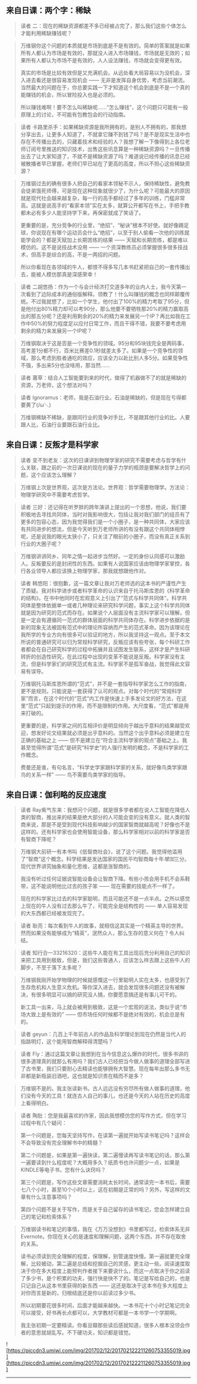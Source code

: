 ## 来自日课：两个字：稀缺

> 读者 二：现在的稀缺资源都差不多已经被占完了，那么我们这些个体怎么才能利用稀缺赚钱呢？

> 万维钢你这个问题的本质就是市场到底是不是有效的。简单的答案就是如果所有人都认为市场是有效的，那就没人进入市场赚钱，市场就是无效的；如果所有人都认为市场不是有效的，人人设法赚钱，市场就会变得更有效。
> 
> 真实的市场是比较有效但是又充满机会。从远处看大局容易以为没机会，深入进去看还是很容易发现机会 —— 无非是发挥自身优势，考虑当前潮流。当然最大的问题在于，你总要实践一下才知道这个机会到底是不是一个真的能赚钱的机会，所以冒险投入也是必须的。
> 
> 所以赚钱难啊！要不怎么叫稀缺呢……“怎么赚钱”，这个问题只可能有一般原理上的讨论，不可能有包教包会的行动指南。 

> 读者 卡路里杀手：如果稀缺资源是我所拥有的，是别人不拥有的，那我想分享出去，让更多人知道了，不就拿它赚不到钱了吗？是不是现实生活中也存在不传播出去的，只藏着技术和经验的人？我想了解一下像得到上各位老师订阅号里推送的知识技术，出售这些讯息算是一种稀缺资源吗？一旦传播出去了让大家知道了，不就不是稀缺资源了吗？难道说已经传播的讯息已经被散播者早已掌握，老师们早已站在了更高的高度，所以不担心这些稀缺资源？

> 万维钢过去的确有很多人把自己的看家本领秘不示人，保持稀缺性，避免教会徒弟饿死师傅，可是现在这种现象就很少了，为什么呢？可能最大的原因就是现代社会越来越复杂，每一行的高手都经过了多年的训练，门槛非常高。这就是说高手的“看家本领”实在太多，就算公开都写在书上，手把手教都未必有多少人能坚持学下来，再保密就成了笑话了。
> 
> 更重要的是，充分竞争的行业里，“绝招”、“秘诀”根本不好使。就好像踢足球，你说现在有哪个运动员会什么“绝招”，以至于别人偷看一次他的训练就能学会的？都是天赋加上长期苦练的结果 —— 天赋和长期苦练，都是难以模仿的。这不是说技战术没用 —— 一个资深教练员必须掌握很多很多技战术，但高手是综合的高，不是一两招的问题。
> 
> 所以你看现在各领域的牛人，都恨不得多写几本书赶紧把自己的一套传播出去，能被人模仿那真是深感荣幸！ 

> 读者 二胡悠扬：作为一个与会计经济打交道多年的业内人士，我今天第一次看到了边际成本的通俗版解释。领教了！什么叫赚钱的概念也同样颠覆传统。不过我就想了，比如一个学生，他付出了100%的精力考取了95分，但是他付出80%精力却可以考90分，那么他要不要牺牲那20%的精力赢取高出的那五分呢？还是利用剩余的20%的精力来发展另一个IP？再比如我在工作中50%的努力程度足以应付日常工作，而且干得不错，我要不要考虑用剩余的精力来发展另一个IP呢？

> 万维钢取决于这是否是一个竞争性的领域。95分和95块钱完全是两码事，高考差1分都不行，百米比赛差0.1秒就差太多了。如果是一个竞争性的领域，那么考虑到胜者通吃的效应，应该全力以赴比别人多5分。如果竞争性不强，多出来5分也没啥用，那当然……

> 读者 莆草：结合人工智能要到来的时代，做得了机器做不了的就是稀缺的资源，万老师，这个想法对吗？

> 读者 Ignoramus：老师，我是石油行业。石油是稀缺的，但是现在亏得都要黄了(/ω＼)

> 万维钢稀缺不稀缺，是跟同行业的竞争对手比，不是跟其他行业的比。人要跟人比，石油行业要跟石油行业比。

## 来自日课：反叛才是科学家

> 读者 变不到老友：这次的日课讲到物理学家的研究不需要考虑与哲学有什么关联，跟之前的一次日课说的现在的量子力学的瓶颈是要解决哲学上的问题，这个应该怎么理解？

> 万维钢上次是世界观，这次是方法论。世界观：哲学需要物理学。方法论：物理学研究中不需要考虑哲学。

> 读者 三好：还记得在听罗胖的跨年演讲上提出的一个思想，他说，我们要积极地去寻找共同体，当时对我影响很大，包括让我对我们部门的组员有了更多的包容心态，因为我觉得我们是一个小圈子，是一种共同体，大家应该有共同进步的想法，但是今天听到万老师所讲的有没有跟这个共同体相悖呢，还是说我的眼光太狭小了，只关注了眼前的小圈子，而没有真正关系到行业的大圈子呢？

> 万维钢讲讲同乡、同年之情一起进步当然好。一定的身份认同感可以激励人。反叛要反的是封闭性的东西。如果有人说国家应该由物理学家掌控，各行各业领导人都应该换上物理学家，那我就想跟他作对。

> 读者 韩悠阳：很抱歉，这一篇文章让我对万老师选的这本书的严谨性产生了质疑。我对科学进步或者科学革命的认识来自于托马斯库恩的《科学革命的结构》。在书中他同时在宏观意义上引出了“范式与科学共同体”。科学共同体是整体依据单一或者几种理论来研究科学问题，事实上这个科学共同体就是因为研究的范式而存在。如果说个人层面没有主流科学家可以理解，但是一定会有遵循同一范式的群体层面的科学共同体存在。科学进步依据的是新的现象无法被固有范式中的理论所容纳而产生的范式革命。因为该理论在我所学的专业方向有很多可以验证的地方，所以我坚持这一观点。至于本文所说的普通研究可以归为常规科学研究，反叛应该有些夸张，每个科研工作者都会在自己研究科学的过程中拓展并且试图发生联系，这样才是产生科研转折的创造性研究，在此过程中出现的变革不能说是反叛。科学家没有主流，但是科学家们的研究范式有主流。科学家不是孤军奋战，我觉得此文容易有误导。

> 万维钢托马斯库恩所谓的“范式”，并不是一套指导科学家怎么工作的指南，更不是规则，只能说是一套获得了认可的观点。对每个时代的“常规科学家”而言，在这个时代的“范式”内工作是快速上手多发论文的好方法，在这里“范式”只起到提示的作用，而不是限制的作用。大尺度看，“范式”都是用来打破的。
> 
> 更重要的是，科学家之间的互相评价是明显倾向于越出乎意料的结果越受欢迎，想发好论文结果就必须是出乎意料的。当然这个出乎意料必须是建立在正确的基础之上 —— 但不是建立在“符合主流科学家的观点”基础之上。我甚至觉得所谓“范式”是研究“科学史”的人强行发明的概念，不是科学家的工作概念。
> 
> 费曼还是谁，有句名言，“科学史学家跟科学家的关系，就好像鸟类学家跟鸟的关系一样” —— 鸟不需要鸟类学家的指导。 

## 来自日课：伽利略的反应速度

> 读者 Ray紫气东来：我想问个问题，就是很多学者都在说人工智能在降低人类的智商，推出来的结果是绝大部分的人可能会变的没有意义。就人类的智商来说，那是不是受到现代科技影响越少的国家智商就越高呢？好像也不是这样的。还有科学家也会使用智能设备，那么科学家相对以前的科学家是否有智商下降呢？

> 万维钢大前研一有本书叫《低智商社会》，说了这个问题。我觉得他滥用了“智商”这个概念。科学结果是发达国家的国民平均智商每十年*增加*三分。现代世界讲究抽象和量化思维，这都是涨智商的。
> 
> 我没有听过任何证据说智能设备会让智商下降。有些小孩会用手机不会系鞋带，这不能说明他比过去的孩子笨 —— 现在需要的技能点不一样了。
> 
> 现在的科学家比过去的科学家聪明，而且可能还不是一点半点。之所以感觉上现在的牛人没有过去那么牛了，可能完全是结构性的 —— 单人容易发现的大东西都已经被发现完了。 

> 读者 耿亮：每次看到牛人的故事，就相信这其实是一个精英主导的世界。然而如果没有能够成为“精英”，泯然众人，那么生存的意义何在？令人纠结。

> 读者 知行合一33216320：这些牛人能在有工具出现后充分利用自己的知识来把工具用到极致，但是，我们这些普通人，应该怎么样去跟上这些牛人的脚步，不至于落下太多呢？

> 万维钢我刚开始学物理的时候就感慨这一行里聪明人实在太多，也感受到了生存危机和人生意义危机。等你深入进去，就会发现很多问题还没有被解决，有很多明显可以搞的研究没人搞，你要愿意搞还是有事儿可干的。
> 
> 新工具一出来，马上就会被用到极致，这是一个宏观的说法，类似于说“市场大致上是有效的” —— 但市场任何时候都不是绝对有效的，机会总是有的。 

> 读者 geyun：几百上千年前古人的作品及科学理论到现在仍然是当代人的指路明灯，这个能用智商解释得清楚吗？

> 读者 Fly：通过这篇文章让我想到在当今信息这么爆炸的时代，很多书讲的很多道理真的就那么有用吗？我们古人已经把当今做人做事的道理全部写进了古书里，我们只要耐心去精读也能够拥有大智慧。现在每年出那么多书无非都是新瓶装旧酒吧，这也就是知识贵在精而不是多？

> 万维钢不是的。我主张读新书。古人远远没有穷尽所有做人做事的道理，他们没有今天的工具！就连古人自己的事儿，也还是今天的人站在历史的高度上看得明白。

> 读者 陶肚：您是我最喜欢的作家，因此我想模仿您的写作方式，但在学习过程中有几个疑问：
> 
> 
> 
> 第一个问题是，您每天坚持写作，在读第一遍就开始写读书笔记吗？这样会不会导致没有完全理解书中的精髓？
> 
> 
> 
> 第二个问题是，如果是第一遍快读，第二遍慢读再写读书笔记的话，那么第一遍要读到什么程度呢？大概用多久？纸质书也许问题少一点，如果是KINDLE等电子书，您有什么诀窍吗？
> 
> 
> 
> 第三个问题是，写作这些文章需要消耗太长时间，通常读完一本书后，需要七八个小时，甚至10个小时以上，这在初期是正常的吗？另外，写这样的文章有什么注意事项吗？
> 
> 
> 
> 第四个问题不是关于写作，而是关于自己留存的读书笔记，您会怎样建立自己的笔记和检索体系？

> 万维钢读书和笔记的事情，我在《万万没想到》书里都写过，检索体系无非Evernote。你现在关心的是速度和理解问题，这两个东西，并不存在取舍的关系。
> 
> 读书必须读到完全理解的程度，保理解，别管速度快慢。第一遍就要完全理解，比较被动，第二遍是总结和挖掘自己的灵感，更主动一些。阅读速度取决于你在多大程度上能预判作者接下来要说什么，而这一点取决于你之前读了多少书，是个积累的功夫，强行快是快不了的。笔记是写给自己的，也是只记自己从这本书里获得的新东西 —— 这还是取决于这本书在多大程度上对你而言是新的，归根结底还是你以前读过多少书。
> 
> 所以初期要花很多时间，后面才能越来越快。一本书花十个小时记笔记完全可以接受，好书再长点都可以，大学教材可都是一本书学一个学期啊。
> 
> 我主张初期一定要精读。你看豆瓣那些读后感就知道，很多人根本没领会作者的意思就胡乱写。不下硬功夫，知识都是错觉。 

![https://piccdn3.umiwi.com/img/201702/12/201702122211260753355019.jpg](https://piccdn3.umiwi.com/img/201702/12/201702122211260753355019.jpg)

---
